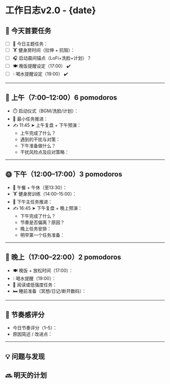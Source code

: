 # 工作日志v2.0 - {date}

## 🎯 今天首要任务

- [ ] 🎯 今日主题任务：
- [ ] 🏋 健身房时间（拉伸 + 抗阻）：
- [ ] 🎧 启动晨间锚点（LoFi+洗脸+计划）？
- [ ] 🍽 晚饭提醒设定（17:00） ✔️
- [ ] 💧 喝水提醒设定（19:00） ✔️

---

## 🌅 上午（7:00–12:00）6 pomodoros

- ⏱️ 启动仪式（BGM/洗脸/计划）：
- 🧠 最小任务推进：
- ✍️ 11:45 ➤ 上午复盘 + 下午预演：
  - 上午完成了什么？
  - 遇到的干扰与对策：
  - 下午准备做什么？
  - 干扰风险点及应对策略：

---

## 🌞 下午（12:00–17:00）3 pomodoros

- 🍱 午餐 + 午休（至13:30）：
- 🏋 健身房训练（14:00–15:00）：
- 🔧 下午主任务推进：
- ✍️ 16:45 ➤ 下午复盘 + 晚上预演：
  - 下午完成了什么？
  - 节奏是否偏离？原因？
  - 晚上任务安排：
  - 明早第一个任务准备：

---

## 🌙 晚上（17:00–22:00）2 pomodoros

- 🍽 晚饭 + 放松时间（17:00）：
- 💧 喝水提醒（19:00）：
- 📖 阅读或低强度任务：
- 🛏 睡前准备（冥想/日记/断开数码）：

---

## 🎯 节奏感评分

- 今日节奏评分（1–5）：
- 原因简述 / 改进点：

---

## 💡 问题与发现

## 🔜 明天的计划
